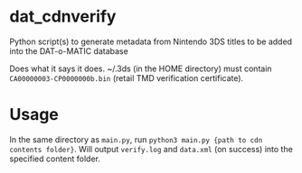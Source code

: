 # dat_cdnverify
Python script(s) to generate metadata from Nintendo 3DS titles to be added into the DAT-o-MATIC database

Does what it says it does. ~/.3ds (in the HOME directory) must contain `CA00000003-CP0000000b.bin` (retail TMD verification certificate).

# Usage
In the same directory as `main.py`, run `python3 main.py {path to cdn contents folder}`. Will output `verify.log` and `data.xml` (on success) into the specified content folder.
